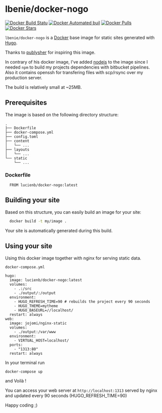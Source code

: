 # lbenie/docker-nogo

[![Docker Build Statu](https://img.shields.io/docker/build/lucienb/docker-nogo.svg)]()
[![Docker Automated buil](https://img.shields.io/docker/automated/lucienb/docker-nogo.svg)]()
[![Docker Pulls](https://img.shields.io/docker/pulls/lucienb/docker-nogo.svg)]()
[![Docker Stars](https://img.shields.io/docker/stars/lucienb/docker-nogo.svg)]()

`lbenie/docker-nogo` is a [Docker](https://www.docker.io) base image for static sites generated with [Hugo](http://gohugo.io).

Thanks to [publysher](https://github.com/publysher) for inspiring this image.

In contrary of his docker image, I've added [nodejs](https://nodejs.org/) to the image since I needed `npm` to build my projects dependencies with bitbucket pipelines.
Also it contains openssh for transfering files with scp/rsync over my production server.

The build is relatively small at ~25MB.

## Prerequisites

The image is based on the following directory structure:
```
.
├── Dockerfile
├── docker-compose.yml
├── config.toml
├── content
│   └── ...
├── layouts
│   └── ...
└── static
    └── ...
```
### Dockerfile

```Docker
  FROM lucienb/docker-nogo:latest
```

## Building your site

Based on this structure, you can easily build an image for your site:
```sh
  docker build -t my/image .
```
Your site is automatically generated during this build. 

## Using your site

Using this docker image together with nginx for serving static data.

`docker-compose.yml`
```Docker
hugo:
  image: lucienb/docker-nogo:latest
  volumes:
    - .:/src
    - ./output/:/output
  environment:
    - HUGO_REFRESH_TIME=90 # rebuilds the project every 90 seconds
    - HUGO_THEME=mytheme
    - HUGO_BASEURL=//localhost/
  restart: always
web:
  image: jojomi/nginx-static
  volumes:
    - ./output:/var/www
  environment:
    - VIRTUAL_HOST=localhost/
  ports:
    - "1313:80"
  restart: always
```

In your terminal run
```sh
docker-compose up
```

and Voilà ! 

You can access your web server at `http://localhost:1313` served by nginx and updated every 90 seconds (HUGO_REFRESH_TIME=90)

Happy coding ;)
